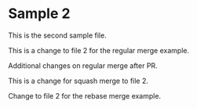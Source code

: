 # Sample 2

This is the second sample file.

This is a change to file 2 for the regular merge example.

Additional changes on regular merge after PR.

This is a change for squash merge to file 2.

Change to file 2 for the rebase merge example.

